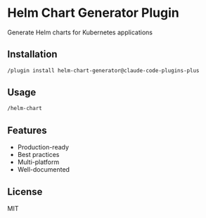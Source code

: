 # Helm Chart Generator Plugin

Generate Helm charts for Kubernetes applications

## Installation

```bash
/plugin install helm-chart-generator@claude-code-plugins-plus
```

## Usage

```bash
/helm-chart
```

## Features

- Production-ready
- Best practices
- Multi-platform
- Well-documented

## License

MIT
